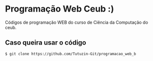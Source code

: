 # Programação Web Ceub :)

Códigos de programação WEB do curso de Ciência da Computação do ceub.

## Caso queira usar o código

```bash
$ git clone https://github.com/Tutuzin-Git/programacao_web_b

